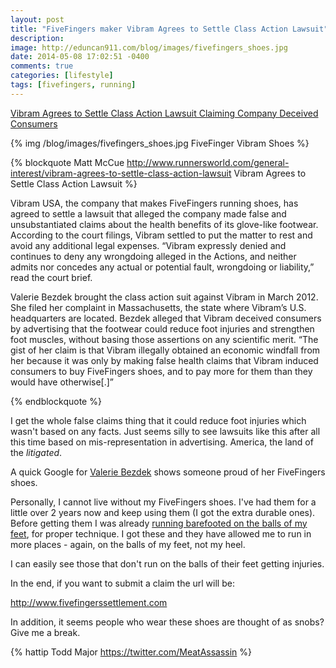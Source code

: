 ```yaml
---
layout: post
title: "FiveFingers maker Vibram Agrees to Settle Class Action Lawsuit"
description: 
image: http://eduncan911.com/blog/images/fivefingers_shoes.jpg
date: 2014-05-08 17:02:51 -0400
comments: true
categories: [lifestyle]
tags: [fivefingers, running]
---
```

[Vibram Agrees to Settle Class Action Lawsuit Claiming Company Deceived Consumers](http://www.runnersworld.com/general-interest/vibram-agrees-to-settle-class-action-lawsuit)

{% img /blog/images/fivefingers_shoes.jpg FiveFinger Vibram Shoes %}

{% blockquote Matt McCue http://www.runnersworld.com/general-interest/vibram-agrees-to-settle-class-action-lawsuit Vibram Agrees to Settle Class Action Lawsuit %}

Vibram USA, the company that makes FiveFingers running shoes, has agreed to settle a lawsuit that alleged the company made false and unsubstantiated claims about the health benefits of its glove-like footwear. According to the court filings, Vibram settled to put the matter to rest and avoid any additional legal expenses. “Vibram expressly denied and continues to deny any wrongdoing alleged in the Actions, and neither admits nor concedes any actual or potential fault, wrongdoing or liability,” read the court brief.

Valerie Bezdek brought the class action suit against Vibram in March 2012.  She filed her complaint in Massachusetts, the state where Vibram’s U.S. headquarters are located. Bezdek alleged that Vibram deceived consumers by advertising that the footwear could reduce foot injuries and strengthen foot muscles, without basing those assertions on any scientific merit. “The gist of her claim is that Vibram illegally obtained an economic windfall from her because it was only by making false health claims that Vibram induced consumers to buy FiveFingers shoes, and to pay more for them than they would have otherwise[.]”

{% endblockquote %}

I get the whole false claims thing that it could reduce foot injuries which wasn't based on any facts.  Just seems silly to see lawsuits like this after all this time based on mis-representation in advertising.  America, the land of the *litigated*.

A quick Google for [Valerie Bezdek](https://www.google.com/search?q=Valerie+Bezdek&num=50&es_sm=122&source=lnms&tbm=isch&sa=X&ei=hfhrU8uIJ6fesATAs4DgDQ&ved=0CAgQ_AUoAQ&biw=1211&bih=852) shows someone proud of her FiveFingers shoes.

Personally, I cannot live without my FiveFingers shoes.  I've had them for a little over 2 years now and keep using them (I got the extra durable ones).  Before getting them I was already [running barefooted on the balls of my feet](http://zenhabits.net/barefoot-running/), for proper technique.  I got these and they have allowed me to run in more places - again, on the balls of my feet, not my heel.  

I can easily see those that don't run on the balls of their feet getting injuries.

In the end, if you want to submit a claim the url will be:

http://www.fivefingerssettlement.com

In addition, it seems people who wear these shoes are thought of as snobs?  Give me a break.

{% hattip Todd Major https://twitter.com/MeatAssassin %}
